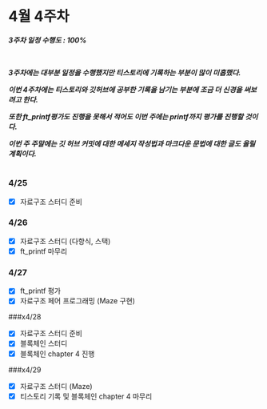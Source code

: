 # 4월 4주차
***3주차 일정 수행도 : 100%***

<br />

***3주차에는 대부분 일정을 수행했지만 티스토리에 기록하는 부분이 많이 미흡했다.***
<br />

***이번 4주차에는 티스토리와 깃허브에 공부한 기록을 남기는 부분에 조금 더 신경을 써보려고 한다.***
<br />

***또한 ft_printf평가도 진행을 못해서 적어도 이번 주에는 printf까지 평가를 진행할 것이다.***
<br />

***이번 주 주말에는 깃 허브 커밋에 대한 메세지 작성법과 마크다운 문법에 대한 글도 올릴 계획이다.***
<br />

#
### 4/25
- [x] 자료구조 스터디 준비

### 4/26
- [x] 자료구조 스터디 (다항식, 스택)
- [x] ft_printf 마무리

### 4/27
- [x] ft_printf 평가
- [x] 자료구조 페어 프로그래밍 (Maze 구현)

###x4/28
- [x] 자료구조 스터디 준비
- [x] 블록체인 스터디
- [x] 블록체인 chapter 4 진행

###x4/29
- [x] 자료구조 스터디 (Maze)
- [x] 티스토리 기록 및 블록체인 chapter 4 마무리
